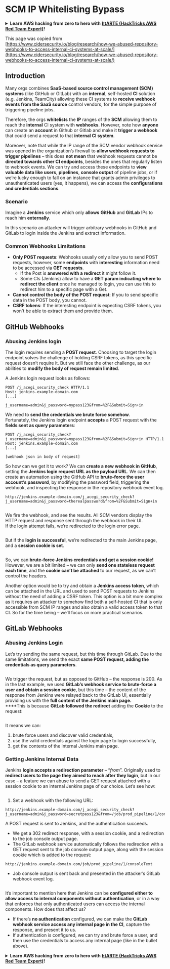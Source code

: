 # SCM IP Whitelisting Bypass

<details>

<summary><strong>Learn AWS hacking from zero to hero with</strong> <a href="https://training.hacktricks.xyz/courses/arte"><strong>htARTE (HackTricks AWS Red Team Expert)</strong></a><strong>!</strong></summary>

Other ways to support HackTricks:

* If you want to see your **company advertised in HackTricks** or **download HackTricks in PDF** Check the [**SUBSCRIPTION PLANS**](https://github.com/sponsors/carlospolop)!
* Get the [**official PEASS & HackTricks swag**](https://peass.creator-spring.com)
* Discover [**The PEASS Family**](https://opensea.io/collection/the-peass-family), our collection of exclusive [**NFTs**](https://opensea.io/collection/the-peass-family)
* **Join the** 💬 [**Discord group**](https://discord.gg/hRep4RUj7f) or the [**telegram group**](https://t.me/peass) or **follow** me on **Twitter** 🐦 [**@carlospolopm**](https://twitter.com/carlospolopm)**.**
* **Share your hacking tricks by submitting PRs to the** [**HackTricks**](https://github.com/carlospolop/hacktricks) and [**HackTricks Cloud**](https://github.com/carlospolop/hacktricks-cloud) github repos.

</details>

This page was copied from [https://www.cidersecurity.io/blog/research/how-we-abused-repository-webhooks-to-access-internal-ci-systems-at-scale/](https://www.cidersecurity.io/blog/research/how-we-abused-repository-webhooks-to-access-internal-ci-systems-at-scale/)

## Introduction

Many orgs combines **SaaS-based source control management (SCM) systems** (like GitHub or GitLab) with an **internal**, self-hosted **CI** solution (e.g. Jenkins, TeamCity) allowing these CI systems to **receive webhook events from the SaaS source** control vendors, for the simple purpose of triggering pipeline jobs.

Therefore, the orgs **whitelists** the **IP** ranges of the **SCM** allowing them to reach the **internal** CI system with **webhooks**. However, note how **anyone** can create an **account** in Github or Gitlab and make it **trigger a webhook** that could send a request to that **internal CI system**.

Moreover, note that while the IP range of the SCM vendor webhook service was opened in the organization’s firewall to **allow webhook requests to trigger pipelines** – this does **not mean** that webhook requests cannot be **directed towards other CI endpoints**, besides the ones that regularly listen to webhook events. We can try and access these endpoints to **view valuable data like users**, **pipelines**, **console output** of pipeline jobs, or if we’re lucky enough to fall on an instance that grants admin privileges to unauthenticated users (yes, it happens), we can access the **configurations and credentials sections**.

### Scenario

Imagine a **Jenkins** service which only **allows** **GitHub** and **GitLab** IPs to reach him **externally**.

In this scenario an attacker will trigger arbitrary webhooks in GitHub and GitLab to login inside the Jenkins and extract information.

### Common Webhooks Limitations

* **Only POST requests**: Webhooks usually only allow you to send POST requests, however, some **endpoints** with **interesting** information need to be accessed via **GET requests**.
  * If the Post is **answered with a redirect** it might follow it.
  * Some CIs (Jenkins) allow to have a **GET param indicating where to redirect the client** once he managed to login, you can use this to redirect him to a specific page with a Get.
* **Cannot control the body of the POST request**: If you to send specific data in the POST body, you cannot.
* **CSRF tokens**: If the interesting endpoint is expecting CSRF tokens, you won't be able to extract them and provide them.

## GitHub Webhooks

### Abusing Jenkins login

The login requires sending a **POST request**. Choosing to target the login endpoint solves the challenge of holding CSRF tokens, as this specific request doesn’t require it. But we still face the other challenge, as our abilities to **modify the body of request remain limited**.

A Jenkins login request looks as follows:

```
POST /j_acegi_security_check HTTP/1.1
Host: jenkins.example-domain.com
[...]

j_username=admin&j_password=mypass123&from=%2F&Submit=Sign+in
```

We need to **send the credentials we brute force somehow**.\
Fortunately, the Jenkins login endpoint **accepts** a POST request with the **fields sent as query parameters**:

```
POST /j_acegi_security_check?j_username=admin&j_password=mypass123&from=%2F&Submit=Sign+in HTTP/1.1
Host: jenkins.example-domain.com
[...]

[webhook json in body of request]
```

So how can we get it to work? We can **create a new webhook in GitHub**, setting the **Jenkins login request URL as the payload URL**. We can then create an automation using the GitHub API to **brute-force the user account’s password**, by modifying the password field, triggering the webhook, and inspecting the response in the repository webhook event log.

```
http://jenkins.example-domain.com/j_acegi_security_check?j_username=admin&j_password=therealpassword&from=%2F&Submit=Sign+in
```

<figure><img src="../../.gitbook/assets/image (7) (1) (1).png" alt=""><figcaption></figcaption></figure>

We fire the webhook, and see the results. All SCM vendors display the HTTP request and response sent through the webhook in their UI.\
If the login attempt fails, we’re redirected to the login error page.

<figure><img src="../../.gitbook/assets/image (6) (1) (2).png" alt=""><figcaption></figcaption></figure>

But if the **login is successful**, we’re redirected to the main Jenkins page, and a **session cookie is set**.

<figure><img src="../../.gitbook/assets/image (3) (1) (1) (2).png" alt=""><figcaption></figcaption></figure>

So, we can **brute-force Jenkins credentials and get a session cookie!**\
However, we are a bit limited – we can only **send one stateless request each time**, and the **cookie can’t be attached** to our request, as we can’t control the headers.

Another option would be to try and obtain a **Jenkins access token**, which can be attached in the URL and used to send POST requests to Jenkins without the need of adding a CSRF token. This option is a bit more complex as it requires an attacker to somehow find both a self-hosted CI that is only accessible from SCM IP ranges and also obtain a valid access token to that CI. So for the time being – we’ll focus on more practical scenarios.

## GitLab Webhooks

### Abusing Jenkins Login

Let’s try sending the same request, but this time through GitLab. Due to the same limitations, we send the exact **same POST request, adding the credentials as query parameters**.

<figure><img src="../../.gitbook/assets/image (2) (2) (1).png" alt=""><figcaption></figcaption></figure>

We trigger the request, but as opposed to GitHub – the response is 200. As in the last example, we used **GitLab’s webhook service to brute-force a user and obtain a session cookie**, but this time – the content of the response from Jenkins were relayed back to the GitLab UI, essentially providing us with the **full content of the Jenkins main page.**\
\*\*\*\*This is because **GitLab followed the redirect** adding the **Cookie** to the request:

<figure><img src="../../.gitbook/assets/image (4) (1) (2).png" alt=""><figcaption></figcaption></figure>

It means we can:

1. brute force users and discover valid credentials,
2. use the valid credentials against the login page to login successfully,
3. get the contents of the internal Jenkins main page.

### Getting Jenkins Internal Data

Jenkins **login accepts a redirection parameter** – “_from_”. Originally used to **redirect users to the page they aimed to reach after they login**, but in our case – a feature we can abuse to send a GET request attached with a session cookie to an internal Jenkins page of our choice. Let’s see how:

<figure><img src="../../.gitbook/assets/image (5) (1) (1) (2).png" alt=""><figcaption></figcaption></figure>

1. Set a webhook with the following URL:

```
http://jenkins.example-domain.com/j_acegi_security_check?j_username=admin&j_password=secretpass123&from=/job/prod_pipeline/1/consoleText&Submit=Sign+in
```

A POST request is sent to Jenkins, and the authentication succeeds.

* We get a 302 redirect response, with a session cookie, and a redirection to the job console output page.
* The GitLab webhook service automatically follows the redirection with a GET request sent to the job console output page, along with the session cookie which is added to the request:

```
http://jenkins.example-domain.com/job/prod_pipeline/1/consoleText
```

* Job console output is sent back and presented in the attacker’s GitLab webhook event log.

<figure><img src="../../.gitbook/assets/image (1) (3).png" alt=""><figcaption></figcaption></figure>

It’s important to mention here that Jenkins can be **configured either to allow access to internal components without authentication**, or in a way that enforces that only authenticated users can access the internal components. How does that affect us?

* If there’s **no authentication** configured, we can make the **GitLab webhook service access any internal page in the CI**, capture the response, and present it to us.
* If authentication is configured, we can try and brute force a user, and then use the credentials to access any internal page (like in the bullet above).

<details>

<summary><strong>Learn AWS hacking from zero to hero with</strong> <a href="https://training.hacktricks.xyz/courses/arte"><strong>htARTE (HackTricks AWS Red Team Expert)</strong></a><strong>!</strong></summary>

Other ways to support HackTricks:

* If you want to see your **company advertised in HackTricks** or **download HackTricks in PDF** Check the [**SUBSCRIPTION PLANS**](https://github.com/sponsors/carlospolop)!
* Get the [**official PEASS & HackTricks swag**](https://peass.creator-spring.com)
* Discover [**The PEASS Family**](https://opensea.io/collection/the-peass-family), our collection of exclusive [**NFTs**](https://opensea.io/collection/the-peass-family)
* **Join the** 💬 [**Discord group**](https://discord.gg/hRep4RUj7f) or the [**telegram group**](https://t.me/peass) or **follow** me on **Twitter** 🐦 [**@carlospolopm**](https://twitter.com/carlospolopm)**.**
* **Share your hacking tricks by submitting PRs to the** [**HackTricks**](https://github.com/carlospolop/hacktricks) and [**HackTricks Cloud**](https://github.com/carlospolop/hacktricks-cloud) github repos.

</details>
